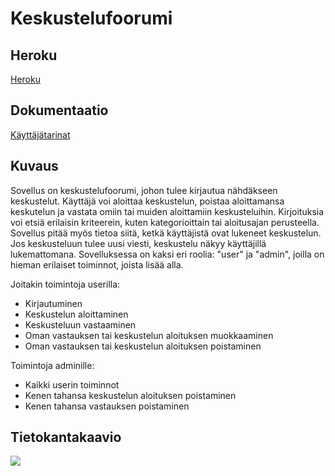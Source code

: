 # Keskustelufoorumi

## Heroku

[Heroku](https://tsoha-tyoni.herokuapp.com/)

## Dokumentaatio

[Käyttäjätarinat](https://github.com/lehtoneo/keskustelufoorumi/blob/master/documentation/kayttajatarinat.md)

## Kuvaus

Sovellus on keskustelufoorumi, johon tulee kirjautua nähdäkseen keskustelut. Käyttäjä voi aloittaa keskustelun, poistaa aloittamansa keskutelun ja vastata omiin tai muiden aloittamiin keskusteluihin. Kirjoituksia voi etsiä erilaisin kriteerein, kuten kategorioittain tai aloitusajan perusteella. Sovellus pitää myös tietoa siitä, ketkä käyttäjistä ovat lukeneet keskustelun. Jos keskusteluun tulee uusi viesti, keskustelu näkyy käyttäjillä lukemattomana. Sovelluksessa on kaksi eri roolia: "user" ja "admin", joilla on hieman erilaiset toiminnot, joista lisää alla.

Joitakin toimintoja userilla:
- Kirjautuminen
- Keskustelun aloittaminen
- Keskusteluun vastaaminen
- Oman vastauksen tai keskustelun aloituksen muokkaaminen
- Oman vastauksen tai keskustelun aloituksen poistaminen

Toimintoja adminille:
- Kaikki userin toiminnot
- Kenen tahansa keskustelun aloituksen poistaminen
- Kenen tahansa vastauksen poistaminen

## Tietokantakaavio

<img src="https://github.com/lehtoneo/keskustelufoorumi/blob/master/documentation/pics/tsohaDB.png">
